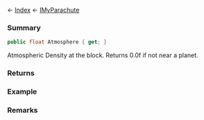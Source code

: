 ← [Index](Api-Index) ← [IMyParachute](SpaceEngineers.Game.ModAPI.Ingame.IMyParachute)

### Summary

```csharp
public float Atmosphere { get; }
```

Atmospheric Density at the block. Returns 0.0f if not near a planet.

### Returns

### Example

### Remarks

